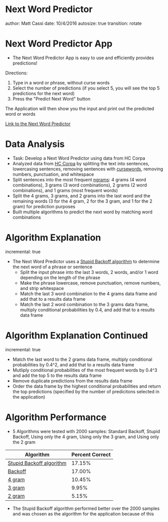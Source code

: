 Next Word Predictor
========================================================
author: Matt Cassi
date: 10/4/2016
autosize: true
transition: rotate

Next Word Predictor App
========================================================
- The Next Word Predictor App is easy to use and efficiently provides predictions!

Directions:

1. Type in a word or phrase, without curse words
2. Select the number of predictions (if you select 5, you will see the top 5 predictions for the next word)
3. Press the "Predict Next Word" button

The Application will then show you the input and print out the predicted word or words

[Link to the Next Word Predictor](https://mcassi17.shinyapps.io/NextWordPredictor/)

Data Analysis
========================================================
- Task: Develop a Next Word Predictor using data from HC Corpa
- Analyzed data from [HC Corpa](https://d396qusza40orc.cloudfront.net/dsscapstone/dataset/Coursera-SwiftKey.zip) by splitting the text into sentences, lowercasing sentences, removing sentences with [cursewords](https://github.com/LDNOOBW/List-of-Dirty-Naughty-Obscene-and-Otherwise-Bad-Words/blob/master/en), removing numbers, punctuation, and whitespace
- Split sentences into the most frequent [ngrams](https://english.boisestate.edu/johnfry/files/2013/04/bigram-2x2.pdf): 4 grams (4 word combinations), 3 grams (3 word combinations), 2 grams (2 word combinations), and 1 grams (most frequent words)
- Split the 4 grams, 3 grams, and 2 grams into the last word and the remaining words (3 for the 4 gram, 2 for the 3 gram, and 1 for the 2 gram) for prediction purposes
- Built multiple algorithms to predict the next word by matching word combinations


Algorithm Explanation
========================================================
incremental: true
* The Next Word Predictor uses a [Stupid Backoff algorithm](https://www.quora.com/What-is-backoff-in-NLP) to determine the next word of a phrase or sentence
  + Split the input phrase into the last 3 words, 2 words, and/or 1 word depending on the length of the phrase
  + Make the phrase lowercase, remove punctuation, remove numbers, and strip whitespace
  + Match the last 3 word combination to the 4 grams data frame and add that to a results data frame
  + Match the last 2 word combination to the 3 grams data frame, multiply conditional probabilities by 0.4, and add that to a results data frame
 
  
Algorithm Explanation Continued
========================================================
incremental: true
  + Match the last word to the 2 grams data frame, multiply conditional probabilities by 0.4^2, and add that to a results data frame 
  + Mutliply conditional probabilities of the most frequent words by 0.4^3 and add the top 5 to the results data frame
  + Remove duplicate predictions from the results data frame
  + Order the data frame by the highest conditional probabilities and return the top predictions (specified by the number of predicitons selected in the application)

Algorithm Performance
========================================================
- 5 Algorithms were tested with 2000 samples: Standard Backoff, Stupid Backoff, Using only the 4 gram, Using only the 3 gram, and Using only the 2 gram

Algorithm        | Percent Correct
---------------- | -------------
[Stupid Backoff algorithm](https://www.quora.com/What-is-backoff-in-NLP)   | 17.15%
[Backoff](https://en.wikipedia.org/wiki/Katz%27s_back-off_model)          | 17.00%
[4 gram](https://web.stanford.edu/~jurafsky/slp3/4.pdf)           | 10.45%
[3 gram](https://web.stanford.edu/~jurafsky/slp3/4.pdf)           | 9.95%
[2 gram](https://web.stanford.edu/~jurafsky/slp3/4.pdf)           | 5.15%

- The Stupid Backoff algorithm performed better over the 2000 samples and was chosen as the algorithm for the application because of this
